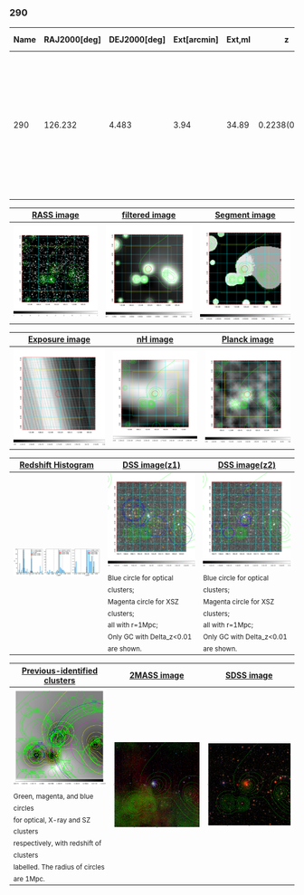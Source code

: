 <div STYLE="page-break-after: always;"></div>

### 290

|Name|RAJ2000[deg]|DEJ2000[deg] |Ext[arcmin]| Ext,ml | z | z_src| C|GC(XSZ,Delta_z<0.01)| GC(OPT,Delta_z<0.01)|GC| R_sig[arcmin] | R500[arcmin] | R500[Mpc]| CRsig[c/s] | CR500[c/s] |L500[1E44 erg/s]|F500[1E-12 erg/s/cm^2]| M500[1E14 Msun]|Tx[keV]|Cnt_sig|Beta|Rc[arcmin]|Comment|Alias|
|---|---|---|---|---|---|------|---|--------|---------|----------|---|---|---|---|---|---|---|---|---|---|---|---|---|---|
|290| 126.232| 4.483| 3.94| 34.89| 0.2238(0.007)| z2, z_xsz| B| F20| W| A, C, F20, N, PSZ2, Tar, W| 28.720| 5.946| 1.284| 0.304(0.117)| 0.268(0.104)| 7.933(2.512)| 5.364(1.698)| 7.53(1.11)| 8.01(0.76)| 202.0| 0.523(-0.017+0.033)| 4.734(-0.629+0.990)| An SZ cluster with $z$ = 0.2328 and offset = 0.73 Mpc(3.35 arcmin), an Abell cluster with no $z$ and offset = 0.68 Mpc(3.11 arcmin)| k472|

|[RASS image](../image/290/290_img.pdf)|[filtered image](../image/290/290_fil.pdf)|[Segment image](../image/290/290_seg.pdf)|
|-------------------|--------------------|-------------------|
| <img src="../image/290/290_img.png" width="300">  | <img src="../image/290/290_fil.png" width="300">   | <img src="../image/290/290_seg.png" width="300">  |

|[Exposure image](../image/290/290_mex.pdf)| [nH image](../image/290/290_nh.pdf)| [Planck image](../image/290/290_p.pdf)|
|-------------------|--------------------|-------------------|
|<img src="../image/290/290_mex.png" width="300">   | <img src="../image/290/290_nh.png" width="300">    | <img src="../image/290/290_p.png" width="300"> |

|[Redshift Histogram](../image/290/290_zg.pdf) | [DSS image(z1)](../image/290/290_dss_z1.pdf)      |  [DSS image(z2)](../image/290/290_dss_z2.pdf)    |
|-------------------|--------------------|-------------------|
|<img src="../image/290/290_zg.png" width="300"> |<img src="../image/290/290_dss_z1.png" width="300"> <sub><br>Blue circle for optical clusters; <br>Magenta circle for XSZ clusters; <br>all with r=1Mpc; <br>Only GC with Delta_z<0.01 are shown. </sub>| <img src="../image/290/290_dss_z2.png" width="300"><sub><br>Blue circle for optical clusters; <br>Magenta circle for XSZ clusters; <br>all with r=1Mpc; <br>Only GC with Delta_z<0.01 are shown. </sub> |

|[Previous-identified clusters](../image/290/290_gc.pdf) | [2MASS image](../image/290/290_2mass.pdf)      |[SDSS image](../image/290/290_sdss.pdf)   |
|-------------------|-------------------|-------------------|
|<img src=../image/290/290_gc.png width="300"> <br><sub>Green, magenta, and blue circles <br>for optical, X-ray and SZ clusters <br>respectively, with redshift of clusters <br>labelled. The radius of circles <br>are 1Mpc.</sub>|<img src="../image/290/290_2mass.png" width="300">  | <img src="../image/290/290_sdss.png" width="300">  |




